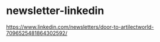 # newsletter-linkedin
https://www.linkedin.com/newsletters/door-to-artilectworld-7096525481864302592/
